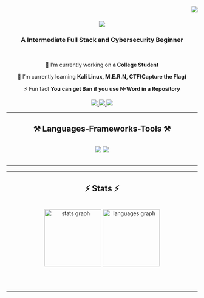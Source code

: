 <img align="right" src="https://visitor-badge.laobi.icu/badge?page_id=SleepingChameleon.SleepingChameleon" />

<h1 align="center">
    <img src="https://readme-typing-svg.herokuapp.com/?font=Righteous&size=35&center=true&vCenter=true&width=500&height=70&duration=4000&lines=Hi+There!+👋;+I'm+Rey+Larombe!;" />
</h1>

<h3 align="center">A Intermediate Full Stack and Cybersecurity Beginner</h3>

<br/>

<div align="center">
 
 🔭 I’m currently working on **a College Student**
 
 🌱 I’m currently learning **Kali Linux, M.E.R.N, CTF(Capture the Flag)**

⚡ Fun fact **You can get Ban if you use N-Word in a Repository**

 </div>
 
<div align="center"> 
  <a href="mailto:rlarombe10@gmail.com">
    <img src="https://img.shields.io/badge/Gmail-333333?style=for-the-badge&logo=gmail&logoColor=red" />
  </a>
  <a href="https://linkedin.com" target="_blank">
    <img src="https://img.shields.io/badge/LinkedIn-0077B5?style=for-the-badge&logo=linkedin&logoColor=white" target="_blank" />
  </a>
  <a href="https://sleepingchameleon.github.io" target="_blank">
     <img src="https://img.shields.io/badge/Portfolio-FF5722?style=for-the-badge&logo=todoist&logoColor=white" target="_blank" /> <!-- sqlite, safari, google-chrome are other good icon options -->
  </a>
</div>

 <hr/>
 
<h2 align="center">⚒️ Languages-Frameworks-Tools ⚒️</h2>
<br/>
<div align="center">
    <img src="https://skillicons.dev/icons?i=react,kali,vscode,github,tailwind,git,r" />
    <img src="https://skillicons.dev/icons?i=nodejs,python,javascript,typescript,express,java,nextjs,mysql," /><br>
</div>

<br/>
<hr/>
<hr/>

<h2 align="center">⚡ Stats ⚡</h2>
<br>
<div align=center>
  <img src="https://github-readme-stats.vercel.app/api?username=SleepingChameleon&hide_title=false&hide_rank=false&show_icons=true&include_all_commits=true&count_private=true&disable_animations=false&theme=dracula&locale=en&hide_border=false" height="150" alt="stats graph"  />
  <img src="https://github-readme-stats.vercel.app/api/top-langs?username=SleepingChameleon&locale=en&hide_title=false&layout=compact&card_width=320&langs_count=5&theme=dracula&hide_border=false" height="150" alt="languages graph"  />
  <br/>
</div>

<br/><br/>

<hr/>

